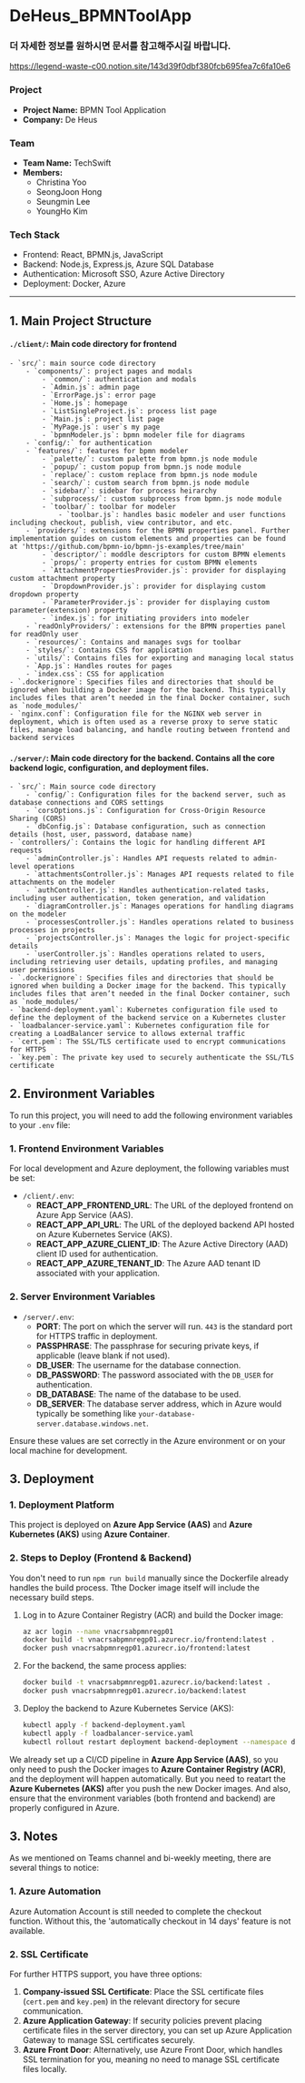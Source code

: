 # DeHeus_BPMNToolApp
### 더 자세한 정보를 원하시면 문서를 참고해주시길 바랍니다.
https://legend-waste-c00.notion.site/143d39f0dbf380fcb695fea7c6fa10e6

### Project
- **Project Name:** BPMN Tool Application
- **Company:** De Heus

### Team
- **Team Name:** TechSwift
- **Members:**
  - Christina Yoo
  - SeongJoon Hong
  - Seungmin Lee
  - YoungHo Kim

### Tech Stack
- Frontend: React, BPMN.js, JavaScript
- Backend: Node.js, Express.js, Azure SQL Database
- Authentication: Microsoft SSO, Azure Active Directory
- Deployment: Docker, Azure

---

## 1. Main Project Structure
#### `./client/`: Main code directory for frontend
	- `src/`: main source code directory
		- `components/`: project pages and modals
			- `common/`: authentication and modals
			- `Admin.js`: admin page
			- `ErrorPage.js`: error page
			- `Home.js`: homepage
			- `ListSingleProject.js`: process list page
			- `Main.js`: project list page
			- `MyPage.js`: user`s my page
			- `bpmnModeler.js`: bpmn modeler file for diagrams
		- `config/:` for authentication
		- `features/`: features for bpmn modeler
			- `palette/`: custom palette from bpmn.js node module
			- `popup/`: custom popup from bpmn.js node module
			- `replace/`: custom replace from bpmn.js node module
			- `search/`: custom search from bpmn.js node module
			- `sidebar/`: sidebar for process heirarchy
			- `subprocess/`: custom subprocess from bpmn.js node module
			- `toolbar/`: toolbar for modeler
				- `toolbar.js`: handles basic modeler and user functions including checkout, publish, view contributor, and etc.
		- `providers/`: extensions for the BPMN properties panel. Further implementation guides on custom elements and properties can be found at 'https://github.com/bpmn-io/bpmn-js-examples/tree/main'
			- `descriptor/`: moddle descriptors for custom BPMN elements
			- `props/`: property entries for custom BPMN elements
			- `AttachmentPropertiesProvider.js`: provider for displaying custom attachment property
			- `DropdownProvider.js`: provider for displaying custom dropdown property
			- `ParameterProvider.js`: provider for displaying custom parameter(extension) property
			- `index.js`: for initiating providers into modeler
		- `readOnlyProviders/`: extensions for the BPMN properties panel for readOnly user
		- `resources/`: Contains and manages svgs for toolbar
		- `styles/`: Contains CSS for application
		- `utils/`: Contains files for exporting and managing local status 
		- `App.js`: Handles routes for pages
		- `index.css`: CSS for application
	- `.dockerignore`: Specifies files and directories that should be ignored when building a Docker image for the backend. This typically includes files that aren’t needed in the final Docker container, such as `node_modules/`
	- `nginx.conf`: Configuration file for the NGINX web server in deployment, which is often used as a reverse proxy to serve static files, manage load balancing, and handle routing between frontend and backend services
#### `./server/`: Main code directory for the backend. Contains all the core backend logic, configuration, and deployment files.
	- `src/`: Main source code directory
		- `config/`: Configuration files for the backend server, such as database connections and CORS settings
		- `corsOptions.js`: Configuration for Cross-Origin Resource Sharing (CORS)
		- `dbConfig.js`: Database configuration, such as connection details (host, user, password, database name)
	- `controllers/`: Contains the logic for handling different API requests
		- `adminController.js`: Handles API requests related to admin-level operations
		- `attachmentsController.js`: Manages API requests related to file attachments on the modeler
		- `authController.js`: Handles authentication-related tasks, including user authentication, token generation, and validation
		- `diagramController.js`: Manages operations for handling diagrams on the modeler
		- `processesController.js`: Handles operations related to business processes in projects
		- `projectsController.js`: Manages the logic for project-specific details
		- `userController.js`: Handles operations related to users, including retrieving user details, updating profiles, and managing user permissions	
	- `.dockerignore`: Specifies files and directories that should be ignored when building a Docker image for the backend. This typically includes files that aren’t needed in the final Docker container, such as `node_modules/`
	- `backend-deployment.yaml`: Kubernetes configuration file used to define the deployment of the backend service on a Kubernetes cluster
	- `loadbalancer-service.yaml`: Kubernetes configuration file for creating a LoadBalancer service to allows external traffic
	- `cert.pem`: The SSL/TLS certificate used to encrypt communications for HTTPS
	- `key.pem`: The private key used to securely authenticate the SSL/TLS certificate



## 2. Environment Variables
To run this project, you will need to add the following environment variables to your `.env` file:

### 1. Frontend Environment Variables
For local development and Azure deployment, the following variables must be set:
- `/client/.env`: 
	- **REACT_APP_FRONTEND_URL**: The URL of the deployed frontend on Azure App Service (AAS).
	- **REACT_APP_API_URL**: The URL of the deployed backend API hosted on Azure Kubernetes Service (AKS).
	- **REACT_APP_AZURE_CLIENT_ID**: The Azure Active Directory (AAD) client ID used for authentication.
	- **REACT_APP_AZURE_TENANT_ID**: The Azure AAD tenant ID associated with your application.

### 2. Server Environment Variables
- `/server/.env`: 
	- **PORT**: The port on which the server will run. `443` is the standard port for HTTPS traffic in deployment.
	- **PASSPHRASE**: The passphrase for securing private keys, if applicable (leave blank if not used).
	- **DB_USER**: The username for the database connection.
	- **DB_PASSWORD**: The password associated with the `DB_USER` for authentication.
	- **DB_DATABASE**: The name of the database to be used.
	- **DB_SERVER**: The database server address, which in Azure would typically be something like `your-database-server.database.windows.net`.

Ensure these values are set correctly in the Azure environment or on your local machine for development.



## 3. Deployment

### 1. Deployment Platform
This project is deployed on **Azure App Service (AAS)** and **Azure Kubernetes (AKS)** using **Azure Container**.

### 2. Steps to Deploy (Frontend & Backend)

You don't need to run `npm run build` manually since the Dockerfile already handles the build process. Tthe Docker image itself will include the necessary build steps.

1. Log in to Azure Container Registry (ACR) and build the Docker image:
    ```bash
    az acr login --name vnacrsabpmnregp01
    docker build -t vnacrsabpmnregp01.azurecr.io/frontend:latest .
    docker push vnacrsabpmnregp01.azurecr.io/frontend:latest
    ```

2. For the backend, the same process applies:
    ```bash
    docker build -t vnacrsabpmnregp01.azurecr.io/backend:latest .
    docker push vnacrsabpmnregp01.azurecr.io/backend:latest
    ```

3. Deploy the backend to Azure Kubernetes Service (AKS):
    ```bash
    kubectl apply -f backend-deployment.yaml
    kubectl apply -f loadbalancer-service.yaml
    kubectl rollout restart deployment backend-deployment --namespace default
    ```

We already set up a CI/CD pipeline in **Azure App Service (AAS)**, so you only need to push the Docker images to **Azure Container Registry (ACR)**, and the deployment will happen automatically. But you need to reatart the **Azure Kubernetes (AKS)** after you push the new Docker images. And also, ensure that the environment variables (both frontend and backend) are properly configured in Azure.


## 3. Notes
As we mentioned on Teams channel and bi-weekly meeting, there are several things to notice:
### 1. Azure Automation
Azure Automation Account is still needed to complete the checkout function. Without this, the 'automatically checkout in 14 days' feature is not available.
### 2. SSL Certificate
For further HTTPS support, you have three options:
1. **Company-issued SSL Certificate**: Place the SSL certificate files (`cert.pem` and `key.pem`) in the relevant directory for secure communication.
2. **Azure Application Gateway**: If security policies prevent placing certificate files in the server directory, you can set up Azure Application Gateway to manage SSL certificates securely.
3. **Azure Front Door**: Alternatively, use Azure Front Door, which handles SSL termination for you, meaning no need to manage SSL certificate files locally.
